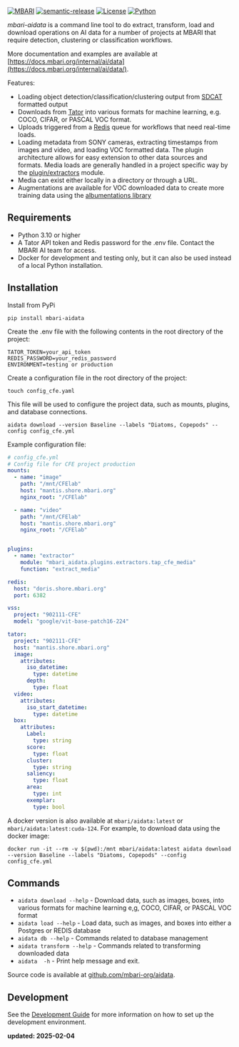 [![MBARI](https://www.mbari.org/wp-content/uploads/2014/11/logo-mbari-3b.png)](http://www.mbari.org)
[![semantic-release](https://img.shields.io/badge/%20%20%F0%9F%93%A6%F0%9F%9A%80-semantic--release-e10079.svg)](https://github.com/semantic-release/semantic-release)
[![License](https://img.shields.io/badge/License-Apache_2.0-blue.svg)](https://opensource.org/licenses/Apache-2.0)
[![Python](https://img.shields.io/badge/language-Python-blue.svg)](https://www.python.org/downloads/)

*mbari-aidata* is a command line tool to do extract, transform, load and download operations
on AI data for a number of projects at MBARI that require detection, clustering or classification
workflows.

More documentation and examples are available at [https://docs.mbari.org/internal/ai/data](https://docs.mbari.org/internal/ai/data/).
 
Features:

* Loading object detection/classification/clustering output from [SDCAT](https://github.com/mbari-org/sdcat) formatted output
* Downloads from [Tator](https://www.tatorapp.com/) into various formats for machine learning, e.g. COCO, CIFAR, or PASCAL VOC format.
* Uploads triggered from a [Redis](https://redis.io) queue for workflows that need real-time loads. 
* Loading metadata from SONY cameras, extracting timestamps from images and video, and loading VOC formatted data.  The plugin
architecture allows for easy extension to other data sources and formats.  Media loads are generally handled in a
project specific way by the [plugin/extractors](https://github.com/mbari-org/aidata/tree/main/mbari_aidata/plugins/extractors)
module.
* Media can exist either locally in a directory or through a URL.
* Augmentations are available for VOC downloaded data to create more training data using the [albumentations library](https://albumentations.ai/)

## Requirements
- Python 3.10 or higher
- A Tator API token and Redis password for the .env file. Contact the MBARI AI team for access.
- Docker for development and testing only, but it can also be used instead of a local Python installation.

## Installation 
Install from PyPi

```shell
pip install mbari-aidata
```
 
Create the .env file with the following contents in the root directory of the project:
```shell
TATOR_TOKEN=your_api_token
REDIS_PASSWORD=your_redis_password
ENVIRONMENT=testing or production
```

Create a configuration file in the root directory of the project:
```shell
touch config_cfe.yaml
```

This file will be used to configure the project data, such as mounts, plugins, and database connections.
```shell
aidata download --version Baseline --labels "Diatoms, Copepods" --config config_cfe.yml
```

Example configuration file:
```yaml
# config_cfe.yml
# Config file for CFE project production
mounts:
  - name: "image"
    path: "/mnt/CFElab"
    host: "mantis.shore.mbari.org"
    nginx_root: "/CFElab"

  - name: "video"
    path: "/mnt/CFElab"
    host: "mantis.shore.mbari.org"
    nginx_root: "/CFElab"


plugins:
  - name: "extractor"
    module: "mbari_aidata.plugins.extractors.tap_cfe_media"
    function: "extract_media"

redis:
  host: "doris.shore.mbari.org"
  port: 6382

vss:
  project: "902111-CFE"
  model: "google/vit-base-patch16-224"

tator:
  project: "902111-CFE"
  host: "mantis.shore.mbari.org"
  image:
    attributes:
      iso_datetime:
        type: datetime
      depth:
        type: float
  video:
    attributes:
      iso_start_datetime:
        type: datetime
  box:
    attributes:
      Label:
        type: string
      score:
        type: float
      cluster:
        type: string
      saliency:
        type: float
      area:
        type: int
      exemplar:
        type: bool
```

A docker version is also available at `mbari/aidata:latest` or `mbari/aidata:latest:cuda-124`.
For example, to download data using the docker image:

```shell
docker run -it --rm -v $(pwd):/mnt mbari/aidata:latest aidata download --version Baseline --labels "Diatoms, Copepods" --config config_cfe.yml
```

## Commands

* `aidata download --help` -  Download data, such as images, boxes, into various formats for machine learning e,g, COCO, CIFAR, or PASCAL VOC format
* `aidata load --help` -  Load data, such as images, and boxes into either a Postgres or REDIS database
* `aidata db --help` -  Commands related to database management
* `aidata transform --help` - Commands related to transforming downloaded data
* `aidata  -h` - Print help message and exit.
 
Source code is available at [github.com/mbari-org/aidata](https://github.com/mbari-org/aidata/). 

## Development
See the [Development Guide](DEVELOPMENT.md) for more information on how to set up the development environment.

**updated: 2025-02-04**
